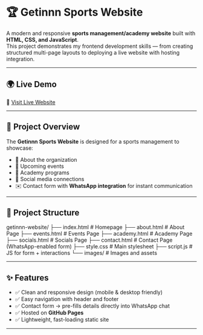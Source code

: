 # 🏆 Getinnn Sports Website

A modern and responsive **sports management/academy website** built with **HTML, CSS, and JavaScript**.  
This project demonstrates my frontend development skills — from creating structured multi-page layouts to deploying a live website with hosting integration.

---

## 🌍 Live Demo
🔗 [Visit Live Website](https://shubhamsingh024.github.io/getinnnsports/)  

---

## 📌 Project Overview
The **Getinnn Sports Website** is designed for a sports management to showcase:  
- 🏅 About the organization  
- 📆 Upcoming events  
- 🏫 Academy programs  
- 📲 Social media connections  
- ✉️ Contact form with **WhatsApp integration** for instant communication  

---

## 📂 Project Structure
getinnn-website/
├── index.html # Homepage
├── about.html # About Page
├── events.html # Events Page
├── academy.html # Academy Page
├── socials.html # Socials Page
├── contact.html # Contact Page (WhatsApp-enabled form)
├── style.css # Main stylesheet
├── script.js # JS for form + interactions
└── images/ # Images and assets

---

## ✨ Features
- ✅ Clean and responsive design (mobile & desktop friendly)  
- ✅ Easy navigation with header and footer  
- ✅ Contact form → pre-fills details directly into WhatsApp chat  
- ✅ Hosted on **GitHub Pages**  
- ✅ Lightweight, fast-loading static site  

---




